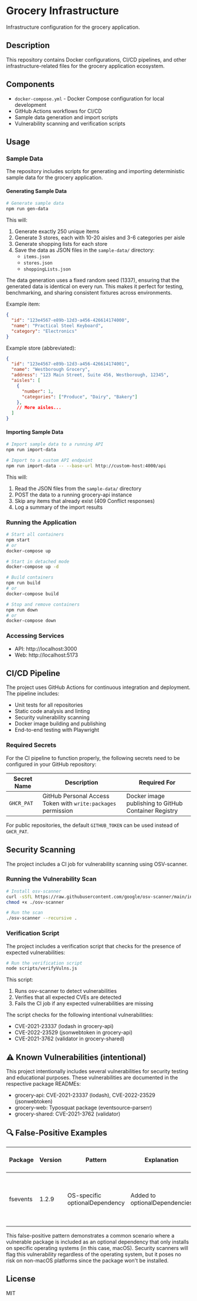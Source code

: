 # Grocery Infrastructure

Infrastructure configuration for the grocery application.

## Description

This repository contains Docker configurations, CI/CD pipelines, and other infrastructure-related files for the grocery application ecosystem.

## Components

- `docker-compose.yml` - Docker Compose configuration for local development
- GitHub Actions workflows for CI/CD
- Sample data generation and import scripts
- Vulnerability scanning and verification scripts

## Usage

### Sample Data

The repository includes scripts for generating and importing deterministic sample data for the grocery application.

#### Generating Sample Data

```bash
# Generate sample data
npm run gen-data
```

This will:
1. Generate exactly 250 unique items
2. Generate 3 stores, each with 10-20 aisles and 3-6 categories per aisle
3. Generate shopping lists for each store
4. Save the data as JSON files in the `sample-data/` directory:
   - `items.json`
   - `stores.json`
   - `shoppingLists.json`

The data generation uses a fixed random seed (1337), ensuring that the generated data is identical on every run. This makes it perfect for testing, benchmarking, and sharing consistent fixtures across environments.

Example item:
```json
{
  "id": "123e4567-e89b-12d3-a456-426614174000",
  "name": "Practical Steel Keyboard",
  "category": "Electronics"
}
```

Example store (abbreviated):
```json
{
  "id": "123e4567-e89b-12d3-a456-426614174001",
  "name": "Westborough Grocery",
  "address": "123 Main Street, Suite 456, Westborough, 12345",
  "aisles": [
    {
      "number": 1,
      "categories": ["Produce", "Dairy", "Bakery"]
    },
    // More aisles...
  ]
}
```

#### Importing Sample Data

```bash
# Import sample data to a running API
npm run import-data

# Import to a custom API endpoint
npm run import-data -- --base-url http://custom-host:4000/api
```

This will:
1. Read the JSON files from the `sample-data/` directory
2. POST the data to a running grocery-api instance
3. Skip any items that already exist (409 Conflict responses)
4. Log a summary of the import results

### Running the Application

```bash
# Start all containers
npm start
# or
docker-compose up

# Start in detached mode
docker-compose up -d

# Build containers
npm run build
# or
docker-compose build

# Stop and remove containers
npm run down
# or
docker-compose down
```

### Accessing Services

- API: http://localhost:3000
- Web: http://localhost:5173

## CI/CD Pipeline

The project uses GitHub Actions for continuous integration and deployment. The pipeline includes:

- Unit tests for all repositories
- Static code analysis and linting
- Security vulnerability scanning
- Docker image building and publishing
- End-to-end testing with Playwright

### Required Secrets

For the CI pipeline to function properly, the following secrets need to be configured in your GitHub repository:

| Secret Name | Description | Required For |
|-------------|-------------|-------------|
| `GHCR_PAT` | GitHub Personal Access Token with `write:packages` permission | Docker image publishing to GitHub Container Registry |

For public repositories, the default `GITHUB_TOKEN` can be used instead of `GHCR_PAT`.

## Security Scanning

The project includes a CI job for vulnerability scanning using OSV-scanner.

### Running the Vulnerability Scan

```bash
# Install osv-scanner
curl -sSfL https://raw.githubusercontent.com/google/osv-scanner/main/install.sh | sh -s -- -b .
chmod +x ./osv-scanner

# Run the scan
./osv-scanner --recursive .
```

### Verification Script

The project includes a verification script that checks for the presence of expected vulnerabilities:

```bash
# Run the verification script
node scripts/verifyVulns.js
```

This script:
1. Runs osv-scanner to detect vulnerabilities
2. Verifies that all expected CVEs are detected
3. Fails the CI job if any expected vulnerabilities are missing

The script checks for the following intentional vulnerabilities:
- CVE-2021-23337 (lodash in grocery-api)
- CVE-2022-23529 (jsonwebtoken in grocery-api)
- CVE-2021-3762 (validator in grocery-shared)

## ⚠️ Known Vulnerabilities (intentional)

This project intentionally includes several vulnerabilities for security testing and educational purposes. These vulnerabilities are documented in the respective package READMEs:

- grocery-api: CVE-2021-23337 (lodash), CVE-2022-23529 (jsonwebtoken)
- grocery-web: Typosquat package (eventsource-parserr)
- grocery-shared: CVE-2021-3762 (validator)

## 🔍 False-Positive Examples

| Package | Version | Pattern | Explanation | Why it's a false positive |
|---------|---------|---------|-------------|---------------------------|
| fsevents | 1.2.9 | OS-specific optionalDependency | Added to optionalDependencies | Only installs on macOS; not used on other platforms |

This false-positive pattern demonstrates a common scenario where a vulnerable package is included as an optional dependency that only installs on specific operating systems (in this case, macOS). Security scanners will flag this vulnerability regardless of the operating system, but it poses no risk on non-macOS platforms since the package won't be installed.

## License

MIT
